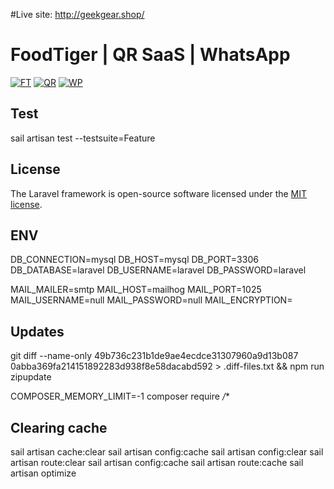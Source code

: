 #Live site: http://geekgear.shop/
# FoodTiger | QR SaaS | WhatsApp

[![FT](https://i.imgur.com/gcgJEb2.jpg)](https://codecanyon.net/user/mobidonia/portfolio)
[![QR](https://i.imgur.com/bqpWgnU.jpg)](https://codecanyon.net/user/mobidonia/portfolio)
[![WP](https://i.imgur.com/VgHDizv.jpg)](https://codecanyon.net/user/mobidonia/portfolio)


## Test
sail artisan test --testsuite=Feature

## License

The Laravel framework is open-source software licensed under the [MIT license](https://opensource.org/licenses/MIT).

## ENV
DB_CONNECTION=mysql
DB_HOST=mysql
DB_PORT=3306
DB_DATABASE=laravel
DB_USERNAME=laravel
DB_PASSWORD=laravel


MAIL_MAILER=smtp
MAIL_HOST=mailhog
MAIL_PORT=1025
MAIL_USERNAME=null
MAIL_PASSWORD=null
MAIL_ENCRYPTION=

## Updates

git diff --name-only 49b736c231b1de9ae4ecdce31307960a9d13b087 0abba369fa214151892283d938f8e58dacabd592 > .diff-files.txt && npm run zipupdate

COMPOSER_MEMORY_LIMIT=-1 composer require */**

## Clearing cache
sail artisan cache:clear
sail artisan config:cache
sail artisan config:clear
sail artisan route:clear
sail artisan config:cache
sail artisan route:cache
sail artisan optimize
